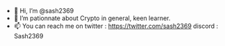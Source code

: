 - 👋 Hi, I’m @sash2369
- 👀 I’m pationnate about Crypto in general, keen learner.
- 📫 You can reach me on twitter : https://twitter.com/sash2369
                         discord : Sash2369
<!---
sash420/sash420 is a ✨ special ✨ repository because its `README.md` (this file) appears on your GitHub profile.
You can click the Preview link to take a look at your changes.
--->
